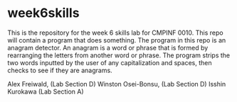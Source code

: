 # week6skills

This is the repository for the week 6 skills lab for CMPINF 0010. This repo will contain a program that does something.
The program in this repo is an anagram detector. An anagram is a word or phrase that is formed by rearranging the letters from another word or phrase.
The program strips the two words inputted by the user of any capitalization and spaces, then checks to see if they are anagrams.

Alex Freiwald, (Lab Section D)
Winston Osei-Bonsu, (Lab Section D)
Isshin Kurokawa (Lab Section A)
